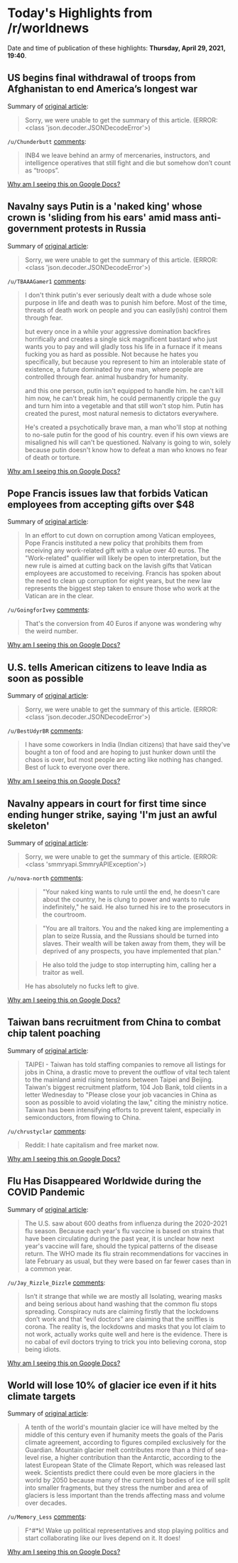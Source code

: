 # Today's Highlights from /r/worldnews

Date and time of publication of these highlights: **Thursday, April 29, 2021, 19:40**.

## US begins final withdrawal of troops from Afghanistan to end America’s longest war

Summary of [original article](https://www.independent.co.uk/news/world/americas/us-withdraws-troops-afghanistan-taliban-b1839815.html):

> Sorry, we were unable to get the summary of this article. (ERROR: <class 'json.decoder.JSONDecodeError'>)

`/u/Chunderbutt` [comments](https://www.reddit.com/r/worldnews/comments/n19tnf/us_begins_final_withdrawal_of_troops_from/):

> INB4 we leave behind an army of mercenaries, instructors, and intelligence operatives that still fight and die but somehow don’t count as “troops”.

[Why am I seeing this on Google Docs?](https://docs.google.com/document/d/1Dc6We63vOXIZsc0op-Bt4abqkYjXzOigalQqFxmvvbM/edit?usp=sharing)

## Navalny says Putin is a 'naked king' whose crown is 'sliding from his ears' amid mass anti-government protests in Russia

Summary of [original article](https://www.businessinsider.com/navalny-says-putin-naked-king-whose-crown-sliding-from-ears-2021-4):

> Sorry, we were unable to get the summary of this article. (ERROR: <class 'json.decoder.JSONDecodeError'>)

`/u/TBAAAGamer1` [comments](https://www.reddit.com/r/worldnews/comments/n1amvo/navalny_says_putin_is_a_naked_king_whose_crown_is/):

> I don't think putin's ever seriously dealt with a dude whose sole purpose in life and death was to punish him before.
> Most of the time, threats of death work on people and you can easily(ish) control them through fear.
> 
> but every once in a while your aggressive domination backfires horrifically and creates a single sick magnificent bastard who just wants you to pay and will gladly toss his life in a furnace if it means fucking you as hard as possible. Not because he hates you specifically, but because you represent to him an intolerable state of existence, a future dominated by one man, where people are controlled through fear. animal husbandry for humanity.
> 
> and this one person, putin isn't equipped to handle him. he can't kill him now, he can't break him, he could permanently cripple the guy and turn him into a vegetable and that still won't stop him.
> Putin has created the purest, most natural nemesis to dictators everywhere.
> 
> He's created a psychotically brave man, a man who'll stop at nothing to no-sale putin for the good of his country. even if his own views are misaligned his will can't be questioned. Nalvany is going to win, solely because putin doesn't know how to defeat a man who knows no fear of death or torture.

[Why am I seeing this on Google Docs?](https://docs.google.com/document/d/1Dc6We63vOXIZsc0op-Bt4abqkYjXzOigalQqFxmvvbM/edit?usp=sharing)

## Pope Francis issues law that forbids Vatican employees from accepting gifts over $48

Summary of [original article](https://www.newsweek.com/pope-francis-issues-law-that-forbids-vatican-employees-accepting-gifts-over-48-1587464):

> In an effort to cut down on corruption among Vatican employees, Pope Francis instituted a new policy that prohibits them from receiving any work-related gift with a value over 40 euros. The "Work-related" qualifier will likely be open to interpretation, but the new rule is aimed at cutting back on the lavish gifts that Vatican employees are accustomed to receiving. Francis has spoken about the need to clean up corruption for eight years, but the new law represents the biggest step taken to ensure those who work at the Vatican are in the clear.

`/u/GoingforIvey` [comments](https://www.reddit.com/r/worldnews/comments/n16xsi/pope_francis_issues_law_that_forbids_vatican/):

> That's the conversion from 40 Euros if anyone was wondering why the weird number.

[Why am I seeing this on Google Docs?](https://docs.google.com/document/d/1Dc6We63vOXIZsc0op-Bt4abqkYjXzOigalQqFxmvvbM/edit?usp=sharing)

## U.S. tells American citizens to leave India as soon as possible

Summary of [original article](https://fortune.com/2021/04/28/indian-covid-cases-us-citizens-leave-return-as-soon-as-possible/):

> Sorry, we were unable to get the summary of this article. (ERROR: <class 'json.decoder.JSONDecodeError'>)

`/u/BestUdyrBR` [comments](https://www.reddit.com/r/worldnews/comments/n154xt/us_tells_american_citizens_to_leave_india_as_soon/):

> I have some coworkers in India (Indian citizens) that have said they've bought a ton of food and are hoping to just hunker down until the chaos is over, but most people are acting like nothing has changed. Best of luck to everyone over there.

[Why am I seeing this on Google Docs?](https://docs.google.com/document/d/1Dc6We63vOXIZsc0op-Bt4abqkYjXzOigalQqFxmvvbM/edit?usp=sharing)

## Navalny appears in court for first time since ending hunger strike, saying 'I'm just an awful skeleton'

Summary of [original article](https://www.cnn.com/2021/04/29/europe/alexey-navalny-russia-appeal-intl/index.html):

> Sorry, we were unable to get the summary of this article. (ERROR: <class 'smmryapi.SmmryAPIException'>)

`/u/nova-north` [comments](https://www.reddit.com/r/worldnews/comments/n123vn/navalny_appears_in_court_for_first_time_since/):

> >"Your naked king wants to rule until the end, he doesn't care about the country, he is clung to power and wants to rule indefinitely," he said.
> He also turned his ire to the prosecutors in the courtroom.
> 
> >"You are all traitors. You and the naked king are implementing a plan to seize Russia, and the Russians should be turned into slaves. Their wealth will be taken away from them, they will be deprived of any prospects, you have implemented that plan."
> 
> >He also told the judge to stop interrupting him, calling her a traitor as well.
> 
> 
> He has absolutely no fucks left to give.

[Why am I seeing this on Google Docs?](https://docs.google.com/document/d/1Dc6We63vOXIZsc0op-Bt4abqkYjXzOigalQqFxmvvbM/edit?usp=sharing)

## Taiwan bans recruitment from China to combat chip talent poaching

Summary of [original article](https://asia.nikkei.com/Business/Tech/Semiconductors/Taiwan-bans-recruitment-from-China-to-combat-chip-talent-poaching):

> TAIPEI - Taiwan has told staffing companies to remove all listings for jobs in China, a drastic move to prevent the outflow of vital tech talent to the mainland amid rising tensions between Taipei and Beijing. Taiwan's biggest recruitment platform, 104 Job Bank, told clients in a letter Wednesday to "Please close your job vacancies in China as soon as possible to avoid violating the law," citing the ministry notice. Taiwan has been intensifying efforts to prevent talent, especially in semiconductors, from flowing to China.

`/u/chrustyclar` [comments](https://www.reddit.com/r/worldnews/comments/n19c1g/taiwan_bans_recruitment_from_china_to_combat_chip/):

> Reddit: I hate capitalism and free market now.

[Why am I seeing this on Google Docs?](https://docs.google.com/document/d/1Dc6We63vOXIZsc0op-Bt4abqkYjXzOigalQqFxmvvbM/edit?usp=sharing)

## Flu Has Disappeared Worldwide during the COVID Pandemic

Summary of [original article](https://www.scientificamerican.com/article/flu-has-disappeared-worldwide-during-the-covid-pandemic/):

> The U.S. saw about 600 deaths from influenza during the 2020-2021 flu season. Because each year's flu vaccine is based on strains that have been circulating during the past year, it is unclear how next year's vaccine will fare, should the typical patterns of the disease return. The WHO made its flu strain recommendations for vaccines in late February as usual, but they were based on far fewer cases than in a common year.

`/u/Jay_Rizzle_Dizzle` [comments](https://www.reddit.com/r/worldnews/comments/n1i01l/flu_has_disappeared_worldwide_during_the_covid/):

> Isn’t it strange that while we are mostly all
> Isolating, wearing masks and being serious about hand washing that the common flu stops spreading.
> Conspiracy nuts are claiming firstly that the lockdowns don’t work and that “evil doctors” are claiming that the sniffles is corona.
> The reality is, the lockdowns and masks that you lot claim to not work, actually works quite well and here is the evidence.
> There is no cabal of evil doctors trying to trick you into believing corona, stop being idiots.

[Why am I seeing this on Google Docs?](https://docs.google.com/document/d/1Dc6We63vOXIZsc0op-Bt4abqkYjXzOigalQqFxmvvbM/edit?usp=sharing)

## World will lose 10% of glacier ice even if it hits climate targets

Summary of [original article](https://www.theguardian.com/environment/2021/apr/29/world-lose-glacier-ice-climate-targets):

> A tenth of the world's mountain glacier ice will have melted by the middle of this century even if humanity meets the goals of the Paris climate agreement, according to figures compiled exclusively for the Guardian. Mountain glacier melt contributes more than a third of sea-level rise, a higher contribution than the Antarctic, according to the latest European State of the Climate Report, which was released last week. Scientists predict there could even be more glaciers in the world by 2050 because many of the current big bodies of ice will split into smaller fragments, but they stress the number and area of glaciers is less important than the trends affecting mass and volume over decades.

`/u/Memory_Less` [comments](https://www.reddit.com/r/worldnews/comments/n11rp1/world_will_lose_10_of_glacier_ice_even_if_it_hits/):

> F^#*k! Wake up political representatives and stop playing politics and start collaborating like our lives depend on it. It does!

[Why am I seeing this on Google Docs?](https://docs.google.com/document/d/1Dc6We63vOXIZsc0op-Bt4abqkYjXzOigalQqFxmvvbM/edit?usp=sharing)

